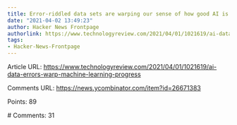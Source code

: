 ```yaml
---
title: Error-riddled data sets are warping our sense of how good AI is
date: "2021-04-02 13:49:23"
author: Hacker News Frontpage
authorlink: https://www.technologyreview.com/2021/04/01/1021619/ai-data-errors-warp-machine-learning-progress
tags:
- Hacker-News-Frontpage
---
```


<p>Article URL: <a href="https://www.technologyreview.com/2021/04/01/1021619/ai-data-errors-warp-machine-learning-progress">https://www.technologyreview.com/2021/04/01/1021619/ai-data-errors-warp-machine-learning-progress</a></p>
<p>Comments URL: <a href="https://news.ycombinator.com/item?id=26671383">https://news.ycombinator.com/item?id=26671383</a></p>
<p>Points: 89</p>
<p># Comments: 31</p>
